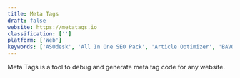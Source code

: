```yaml
---
title: Meta Tags
draft: false 
website: https://metatags.io
classification: ['']
platform: ['Web']
keywords: ['ASOdesk', 'All In One SEO Pack', 'Article Optimizer', 'BAVOKO SEO Tools', 'Get Meta', 'Hey Meta', 'MetaShort', 'Online Utility Readability Calculator', 'SEO Analyzer By Neil Patel', 'SEO App by SE Ranking', 'SEO Dub', 'SEO Toolbox by OnCrawl', 'SERPstash', 'Serpstat Website SEO Checker', 'WP Meta SEO', 'Yoast SEO']
---
```

Meta Tags is a tool to debug and generate meta tag code for any website.